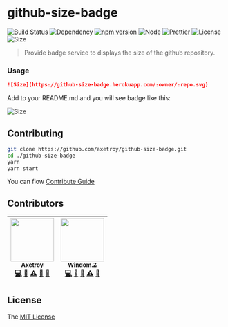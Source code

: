 # github-size-badge

[![Build Status](https://travis-ci.org/axetroy/github-size-badge.svg?branch=master)](https://travis-ci.org/axetroy/github-size-badge)
[![Dependency](https://david-dm.org/axetroy/github-size-badge.svg)](https://david-dm.org/axetroy/github-size-badge)
[![npm version](https://badge.fury.io/js/github-size-badge.svg)](https://badge.fury.io/js/github-size-badge)
![Node](https://img.shields.io/badge/node-%3E=6.0-blue.svg?style=flat-square)
[![Prettier](https://img.shields.io/badge/Code%20Style-Prettier-green.svg)](https://github.com/prettier/prettier)
![License](https://img.shields.io/badge/license-MIT-green.svg)
![Size](https://github-size-badge.herokuapp.com/axetroy/github-size-badge.svg)

> Provide badge service to displays the size of the github repository.

### Usage

```markdown
![Size](https://github-size-badge.herokuapp.com/:owner/:repo.svg)
```

Add to your README.md and you will see badge like this: 

![Size](https://github-size-badge.herokuapp.com/axetroy/github-size-badge.svg)

## Contributing

```bash
git clone https://github.com/axetroy/github-size-badge.git
cd ./github-size-badge
yarn
yarn start
```

You can flow [Contribute Guide](https://github.com/axetroy/github-size-badge/blob/master/contributing.md)

## Contributors

<!-- ALL-CONTRIBUTORS-LIST:START - Do not remove or modify this section -->
| [<img src="https://avatars1.githubusercontent.com/u/9758711?v=3" width="100px;"/><br /><sub>Axetroy</sub>](http://axetroy.github.io)<br />[💻](https://github.com/gpmer/gpm.js/commits?author=axetroy "Code") [🔌](#plugin-axetroy "Plugin/utility libraries") [⚠️](https://github.com/gpmer/gpm.js/commits?author=axetroy "Tests") [🐛](https://github.com/gpmer/gpm.js/issues?q=author%3Aaxetroy "Bug reports") [🎨](#design-axetroy "Design") | [<img src="https://avatars7.githubusercontent.com/u/14875359?v=4" width="100px;"/><br /><sub>Windom.Z</sub>](https://windomz.github.io/)<br />[💻](https://github.com/gpmer/gpm.js/commits?author=WindomZ "Code") [🔌](#plugin-WindomZ "Plugin/utility libraries") [📖](https://github.com/gpmer/gpm.js/commits?author=WindomZ "Documentation") [⚠️](https://github.com/gpmer/gpm.js/commits?author=WindomZ "Tests") [🐛](https://github.com/gpmer/gpm.js/issues?q=author%3AWindomZ "Bug reports") |
| :---: | :---: |
<!-- ALL-CONTRIBUTORS-LIST:END -->

## License

The [MIT License](https://github.com/axetroy/github-size-badge/blob/master/LICENSE)
